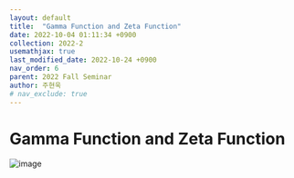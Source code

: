 ```yaml
---
layout: default
title:  "Gamma Function and Zeta Function"
date: 2022-10-04 01:11:34 +0900
collection: 2022-2
usemathjax: true
last_modified_date: 2022-10-24 +0900
nav_order: 6
parent: 2022 Fall Seminar
author: 주현욱
# nav_exclude: true
---
```

# Gamma Function and Zeta Function

<!-- ## <center> Abstract </center>
<!-- π is known as a familiar irrational number. However, in the high school curriculum and undergraduate courses, we accept the fact that π is irrational
without any proof. In this article, we review the three proofs of Ivan
Niven, Lambert and Cartwright. -->

<!-- ## Video Link
[![Video Label](https://img.youtube.com/vi/CdAgBWH1UlY/hqdefault.jpg)](https://youtu.be/CdAgBWH1UlY)


## PDF Download
<a target='_blank' href='../2022-2_download/Proof_of_Irrationality_of_pi.pdf'>Gamma Function and Zeta Function</a> --> 

![image](../gamma_zeta.png)